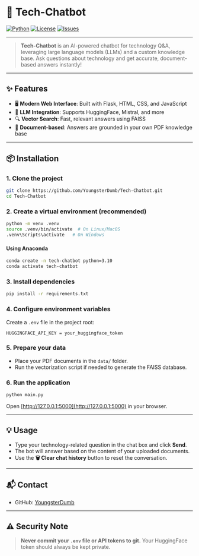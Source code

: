# 🚀 Tech-Chatbot

[![Python](https://img.shields.io/badge/Python-3.10%2B-blue?logo=python)](https://www.python.org/)
[![License](https://img.shields.io/github/license/YoungsterDumb/Tech-Chatbot)](LICENSE)
[![Issues](https://img.shields.io/github/issues/YoungsterDumb/Tech-Chatbot)](https://github.com/YoungsterDumb/Tech-Chatbot/issues)

---

> **Tech-Chatbot** is an AI-powered chatbot for technology Q&A, leveraging large language models (LLMs) and a custom knowledge base. Ask questions about technology and get accurate, document-based answers instantly!

---

## ✨ Features

- 🖥️ **Modern Web Interface**: Built with Flask, HTML, CSS, and JavaScript
- 🤖 **LLM Integration**: Supports HuggingFace, Mistral, and more
- 🔍 **Vector Search**: Fast, relevant answers using FAISS
- 📄 **Document-based**: Answers are grounded in your own PDF knowledge base

---

## 📦 Installation

### 1. Clone the project
```bash
git clone https://github.com/YoungsterDumb/Tech-Chatbot.git
cd Tech-Chatbot
```

### 2. Create a virtual environment (recommended)
```bash
python -m venv .venv
source .venv/bin/activate  # On Linux/MacOS
.venv\Scripts\activate   # On Windows
```
#### Using Anaconda
```bash
conda create -n tech-chatbot python=3.10
conda activate tech-chatbot
```

### 3. Install dependencies
```bash
pip install -r requirements.txt
```

### 4. Configure environment variables
Create a `.env` file in the project root:
```env
HUGGINGFACE_API_KEY = your_huggingface_token
```

### 5. Prepare your data
- Place your PDF documents in the `data/` folder.
- Run the vectorization script if needed to generate the FAISS database.

### 6. Run the application
```bash
python main.py
```
Open [http://127.0.0.1:5000](http://127.0.0.1:5000) in your browser.

---

## 💡 Usage

- Type your technology-related question in the chat box and click **Send**.
- The bot will answer based on the content of your uploaded documents.
- Use the **🗑️ Clear chat history** button to reset the conversation.

---

## 📬 Contact

- GitHub: [YoungsterDumb](https://github.com/YoungsterDumb)

---

## ⚠️ Security Note

> **Never commit your `.env` file or API tokens to git.**
> Your HuggingFace token should always be kept private.
